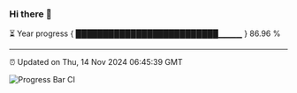 ### Hi there 👋

⏳ Year progress { ██████████████████████████▁▁▁▁ } 86.96 %

---

⏰ Updated on Thu, 14 Nov 2024 06:45:39 GMT

![Progress Bar CI](https://github.com/IshwaranRudhara/GIT-ACTION/workflows/Progress%20Bar%20CI/badge.svg)
